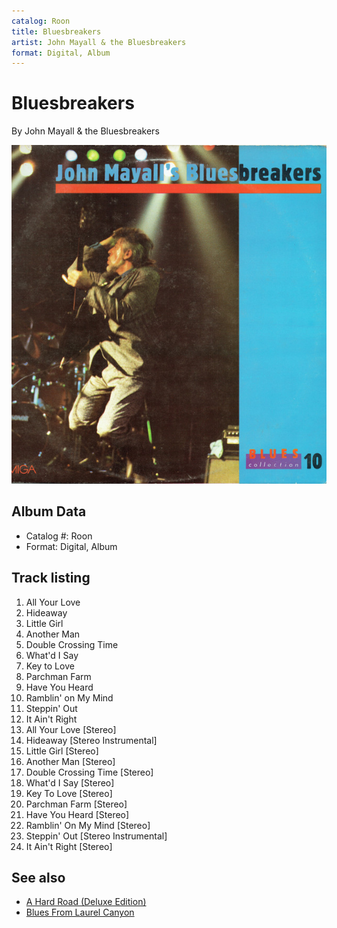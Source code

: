 ```yaml
---
catalog: Roon
title: Bluesbreakers
artist: John Mayall & the Bluesbreakers
format: Digital, Album
---
```


# Bluesbreakers

By John Mayall & the Bluesbreakers

![](../../assets/albumcovers/John_Mayall_and_the_Bluesbreakers-Bluesbreakers.png)

## Album Data

- Catalog #: Roon
- Format: Digital, Album


## Track listing


1. All Your Love
2. Hideaway
3. Little Girl
4. Another Man
5. Double Crossing Time
6. What'd I Say
7. Key to Love
8. Parchman Farm
9. Have You Heard
10. Ramblin' on My Mind
11. Steppin' Out
12. It Ain't Right
13. All Your Love [Stereo]
14. Hideaway [Stereo Instrumental]
15. Little Girl [Stereo]
16. Another Man [Stereo]
17. Double Crossing Time [Stereo]
18. What'd I Say [Stereo]
19. Key To Love [Stereo]
20. Parchman Farm [Stereo]
21. Have You Heard [Stereo]
22. Ramblin' On My Mind [Stereo]
23. Steppin' Out [Stereo Instrumental]
24. It Ain't Right [Stereo]


## See also

- [A Hard Road (Deluxe Edition)](A_Hard_Road_Deluxe_Edition.md)
- [Blues From Laurel Canyon](Blues_From_Laurel_Canyon.md)
